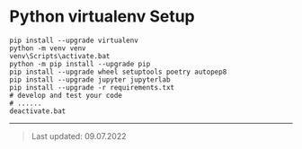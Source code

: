# Python **virtualenv** Setup

```shell
pip install --upgrade virtualenv
python -m venv venv
venv\Scripts\activate.bat
python -m pip install --upgrade pip
pip install --upgrade wheel setuptools poetry autopep8
pip install --upgrade jupyter jupyterlab
pip install --upgrade -r requirements.txt
# develop and test your code
# ......
deactivate.bat
```

---

> Last updated: 09.07.2022
